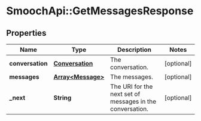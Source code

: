 # SmoochApi::GetMessagesResponse

## Properties
Name | Type | Description | Notes
------------ | ------------- | ------------- | -------------
**conversation** | [**Conversation**](Conversation.md) | The conversation. | [optional] 
**messages** | [**Array&lt;Message&gt;**](Message.md) | The messages. | [optional] 
**_next** | **String** | The URI for the next set of messages in the conversation. | [optional] 


